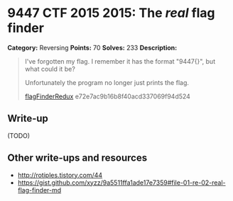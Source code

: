 # 9447 CTF 2015 2015: The *real* flag finder

**Category:** Reversing
**Points:** 70
**Solves:** 233
**Description:**

>  I've forgotten my flag. I remember it has the format "9447{<some string>}", but what could it be?
> 
>  Unfortunately the program no longer just prints the flag.
> 
> [flagFinderRedux](./flagFinderRedux-e72e7ac9b16b8f40acd337069f94d524)  e72e7ac9b16b8f40acd337069f94d524


## Write-up

(TODO)

## Other write-ups and resources

* <http://rotiples.tistory.com/44>
* <https://gist.github.com/xyzz/9a5511ffa1ade17e7359#file-01-re-02-real-flag-finder-md>
